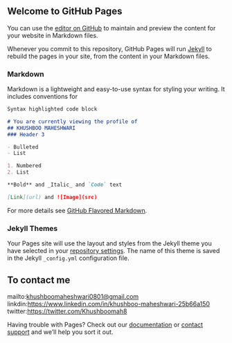 ## Welcome to GitHub Pages

You can use the [editor on GitHub](https://github.com/Khushboomah8/khushboo8/edit/master/README.md) to maintain and preview the content for your website in Markdown files.

Whenever you commit to this repository, GitHub Pages will run [Jekyll](https://jekyllrb.com/) to rebuild the pages in your site, from the content in your Markdown files.

### Markdown

Markdown is a lightweight and easy-to-use syntax for styling your writing. It includes conventions for

```markdown
Syntax highlighted code block

# You are currently viewing the profile of
## KHUSHBOO MAHESHWARI
### Header 3

- Bulleted
- List

1. Numbered
2. List

**Bold** and _Italic_ and `Code` text

[Link](url) and ![Image](src)
```

For more details see [GitHub Flavored Markdown](https://guides.github.com/features/mastering-markdown/).

### Jekyll Themes

Your Pages site will use the layout and styles from the Jekyll theme you have selected in your [repository settings](https://github.com/Khushboomah8/khushboo8/settings). The name of this theme is saved in the Jekyll `_config.yml` configuration file.

## To contact me
mailto:khushboomaheshwari0801@gmail.com
linkdin:https://www.linkedin.com/in/khushboo-maheshwari-25b66a150
twitter:https://twitter.com/Khushboomah8

Having trouble with Pages? Check out our [documentation](https://help.github.com/categories/github-pages-basics/) or [contact support](https://github.com/contact) and we’ll help you sort it out.
